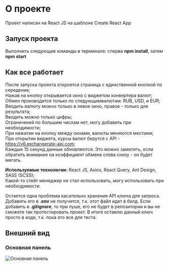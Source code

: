 # О проекте

Проект написан на React JS на шаблоне Create React App

## Запуск проекта

Выполнить следующие команды в терминале: сперва **npm install**, затем **npm start**

## Как все работает

После запуска проекта откроется страница с единственной кнопкой по середение;  
Нажав на кнопку открывается окно с виджетом конвертера валют;  
Обмен производится только по следующимвалютам: RUB, USD, и EUR;  
Вводить валюту можно только в левое окно, правое - только для результата;  
Вводить можно только цифры;  
Ограничений по большим числам нет, могу добавить при необходимости;  
При нажатии на кнопку между окнами, валюты меняются местами;  
При открытии виджета, курсы валют берутся с API -  https://v6.exchangerate-api.com;  
Каждые 15 секунд данные обновляются. Это можно заметить, если обратить внимание на коэффициент обмена слева снизу - он будет мигать.  
  
**Используемые технологии:** React JS, Axios, React Query, Ant Design, SASS (SCSS);  
Какой-то стейт менеджер не стал использовать, могу использовать при необходимости.  
  
Остается одна проблема касательно хранения API ключа для запроса. Добавить его в **.env** не получится, т.к. этот файл идет в билд. Если добавить в **.gitignore**, то при пуше, его не будет в репозитории и вы не сможете так протестировать проект. В итоге оставлю данный ключ просто в коде, т.к. пока это все для теста.

## Внешний вид

### Основная панель
![Основная панель](https://i.imgur.com/gIJhpIW.jpg)
